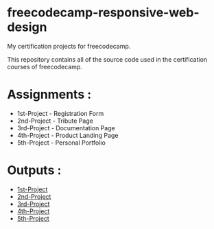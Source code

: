 # freecodecamp-responsive-web-design

My certification projects for freecodecamp.

This repository contains all of the source code used in the certification courses of freecodecamp.

# Assignments :

- 1st-Project - Registration Form
- 2nd-Project - Tribute Page
- 3rd-Project - Documentation Page
- 4th-Project - Product Landing Page
- 5th-Project - Personal Portfolio

# Outputs :

- [1st-Project](https://rafaijaved.github.io/freecodecamp-responsive-web-design/1-1st-survey/index.html)
- [2nd-Project](https://rafaijaved.github.io/freecodecamp-responsive-web-design/2-Tribute-page/index.html)
- [3rd-Project](https://rafaijaved.github.io/freecodecamp-responsive-web-design/3-Documentation-page/index.html)
- [4th-Project](https://rafaijaved.github.io/freecodecamp-responsive-web-design/4-Product-Landing-Page/index.html)
- [5th-Project](https://rafaijaved.github.io/freecodecamp-responsive-web-design/5-Portfolio/index.html)
